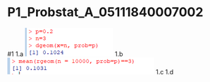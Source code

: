 # P1_Probstat_A_05111840007002

#1
1.a
![Getting Started](P1/1.a.PNG)
1.b 
![Getting Started](P1/1.b.PNG)
1.c
1.d
